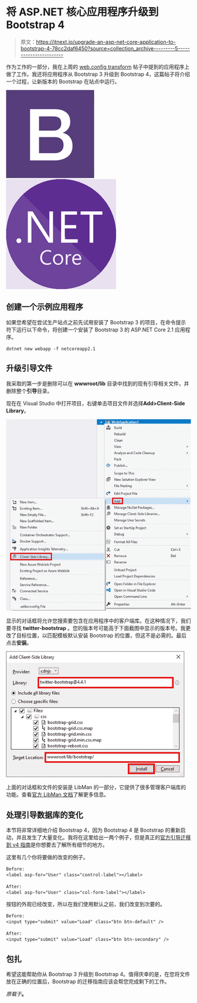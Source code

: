 # 将 ASP.NET 核心应用程序升级到 Bootstrap 4

> 原文：<https://itnext.io/upgrade-an-asp-net-core-application-to-bootstrap-4-78cc2daf6450?source=collection_archive---------5----------------------->

作为工作的一部分，我在上周的 [web.config transform](https://elanderson.net/2020/02/asp-net-core-3-1-web-config-transform-for-production/) 帖子中提到的应用程序上做了工作。我还将应用程序从 Bootstrap 3 升级到 Bootstrap 4，这篇帖子将介绍一个过程，让新版本的 Bootstrap 在站点中运行。

![](img/d61823a641d8985ecfe0890929776d79.png)![](img/711ff0dc32947851dcc60c6d41dbe738.png)

## 创建一个示例应用程序

如果您希望在尝试生产站点之前先试用安装了 Bootstrap 3 的项目，在命令提示符下运行以下命令，将创建一个安装了 Bootstrap 3 的 ASP.NET Core 2.1 应用程序。

```
dotnet new webapp -f netcoreapp2.1
```

## 升级引导文件

我采取的第一步是删除可以在 **wwwroot/lib** 目录中找到的现有引导相关文件，并删除整个**引导**目录。

现在在 Visual Studio 中打开项目，右键单击项目文件并选择**Add>Client-Side Library**。

![](img/184b11e63f959b333a87d45ae17bdcfc.png)

显示的对话框将允许您搜索要包含在应用程序中的客户端库。在这种情况下，我们要寻找 **twitter-bootstrap** 。您的版本号可能高于下面截图中显示的版本号。我更改了目标位置，以匹配模板默认安装 Bootstrap 的位置，但这不是必需的。最后点击**安装**。

![](img/d5e86ad351075e3714beef3c1f332b22.png)

上面的对话框和文件的安装是 LibMan 的一部分，它提供了很多管理客户端库的功能。查看[官方 LibMan 文档](https://docs.microsoft.com/en-us/aspnet/core/client-side/libman/libman-vs)了解更多信息。

## 处理引导数据库的变化

本节将非常详细地介绍 Bootstrap 4，因为 Bootstrap 4 是 Bootstrap 的重新启动，并且发生了大量变化。我将在这里给出一两个例子，但是真正的[官方引导迁移到 v4 指南](https://getbootstrap.com/docs/4.4/migration/)是你想要去了解所有细节的地方。

这里有几个你将要做的改变的例子。

```
Before:
<label asp-for="User" class="control-label"></label>

After:
<label asp-for="User" class="col-form-label"></label>
```

按钮的外观已经改变，所以在我们使用默认之前，我们改变到次要的。

```
Before:
<input type="submit" value="Load" class="btn btn-default" />

After:
<input type="submit" value="Load" class="btn btn-secondary" />
```

## 包扎

希望这能帮助你从 Bootstrap 3 升级到 Bootstrap 4。值得庆幸的是，在您将文件放在正确的位置后，Bootstrap 的迁移指南应该会帮您完成剩下的工作。

*原载于*[](https://elanderson.net/2020/02/upgrade-an-asp-net-core-application-to-bootstrap-4/)**。**
